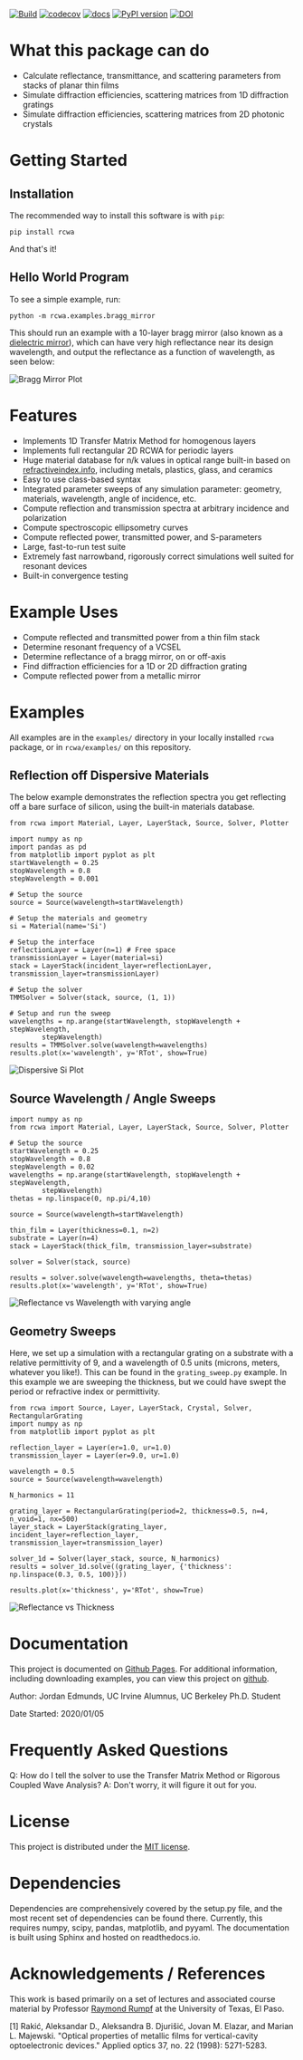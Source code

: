 [![Build](https://github.com/edmundsj/rcwa/actions/workflows/python-package-conda.yml/badge.svg)](https://github.com/edmundsj/rcwa/actions/workflows/python-package-conda.yml) [![codecov](https://codecov.io/gh/edmundsj/rcwa/branch/master/graph/badge.svg?token=UDJ1TUESG3)](https://codecov.io/gh/edmundsj/rcwa) [![docs](https://github.com/edmundsj/rcwa/actions/workflows/build-docs.yml/badge.svg)](https://github.com/edmundsj/rcwa/actions/workflows/build-docs.yml) [![PyPI version](https://badge.fury.io/py/rcwa.svg)](https://badge.fury.io/py/rcwa) [![DOI](https://zenodo.org/badge/236611452.svg)](https://zenodo.org/badge/latestdoi/236611452)

What this package can do
===========================
- Calculate reflectance, transmittance, and scattering parameters from stacks of planar thin films
- Simulate diffraction efficiencies, scattering matrices from 1D diffraction gratings
- Simulate diffraction efficiencies, scattering matrices from 2D photonic crystals


Getting Started
================
Installation
--------------
The recommended way to install this software is with `pip`:

```
pip install rcwa
```

And that's it! 

Hello World Program
----------------------
To see a simple example, run:

```
python -m rcwa.examples.bragg_mirror
```

This should run an example with a 10-layer bragg mirror (also known as a [dielectric mirror](https://en.wikipedia.org/wiki/Dielectric_mirror)), which can have very high reflectance near its design wavelength, and output the reflectance as a function of wavelength, as seen below:

![Bragg Mirror Plot](/images/rcwa_example_plot.png)


Features
==========
- Implements 1D Transfer Matrix Method for homogenous layers
- Implements full rectangular 2D RCWA for periodic layers
- Huge material database for n/k values in optical range built-in based on [refractiveindex.info](https://refractiveindex.info/), including metals, plastics, glass, and ceramics
- Easy to use class-based syntax 
- Integrated parameter sweeps of any simulation parameter: geometry, materials, wavelength, angle of incidence, etc.
- Compute reflection and transmission spectra at arbitrary incidence and polarization
- Compute spectroscopic ellipsometry curves
- Compute reflected power, transmitted power, and S-parameters
- Large, fast-to-run test suite
- Extremely fast narrowband, rigorously correct simulations well suited for resonant devices
- Built-in convergence testing 

Example Uses
==============
- Compute reflected and transmitted power from a thin film stack
- Determine resonant frequency of a VCSEL
- Determine reflectance of a bragg mirror, on or off-axis
- Find diffraction efficiencies for a 1D or 2D diffraction grating
- Compute reflected power from a metallic mirror

Examples
============
All examples are in the `examples/` directory in your locally installed `rcwa` package, or in `rcwa/examples/` on this repository.

Reflection off Dispersive Materials
---------------------------------------

The below example demonstrates the reflection spectra you get reflecting off a bare surface of silicon, using the built-in materials database.

```
from rcwa import Material, Layer, LayerStack, Source, Solver, Plotter

import numpy as np
import pandas as pd
from matplotlib import pyplot as plt
startWavelength = 0.25
stopWavelength = 0.8
stepWavelength = 0.001

# Setup the source
source = Source(wavelength=startWavelength)

# Setup the materials and geometry
si = Material(name='Si')

# Setup the interface
reflectionLayer = Layer(n=1) # Free space
transmissionLayer = Layer(material=si)
stack = LayerStack(incident_layer=reflectionLayer, transmission_layer=transmissionLayer)

# Setup the solver
TMMSolver = Solver(stack, source, (1, 1))

# Setup and run the sweep
wavelengths = np.arange(startWavelength, stopWavelength + stepWavelength,
        stepWavelength)
results = TMMSolver.solve(wavelength=wavelengths)
results.plot(x='wavelength', y='RTot', show=True)
```
![Dispersive Si Plot](/images/si_dispersive.png)

Source Wavelength / Angle Sweeps
----------------------------------
```
import numpy as np
from rcwa import Material, Layer, LayerStack, Source, Solver, Plotter

# Setup the source
startWavelength = 0.25
stopWavelength = 0.8
stepWavelength = 0.02
wavelengths = np.arange(startWavelength, stopWavelength + stepWavelength,
        stepWavelength)
thetas = np.linspace(0, np.pi/4,10)

source = Source(wavelength=startWavelength)

thin_film = Layer(thickness=0.1, n=2)
substrate = Layer(n=4)
stack = LayerStack(thick_film, transmission_layer=substrate)

solver = Solver(stack, source)

results = solver.solve(wavelength=wavelengths, theta=thetas)
results.plot(x='wavelength', y='RTot', show=True)

```
![Reflectance vs Wavelength with varying angle](/images/wavelength_angle_sweep.png)

Geometry Sweeps
-------------------------------------------------------------------------------
Here, we set up a simulation with a rectangular grating on a substrate with a relative permittivity of 9, and a wavelength of 0.5 units (microns, meters, whatever you like!). This can be found in the `grating_sweep.py` example. In this example we are sweeping the thickness, but we could have swept the period or refractive index or permittivity.

```
from rcwa import Source, Layer, LayerStack, Crystal, Solver, RectangularGrating
import numpy as np
from matplotlib import pyplot as plt

reflection_layer = Layer(er=1.0, ur=1.0)
transmission_layer = Layer(er=9.0, ur=1.0)

wavelength = 0.5
source = Source(wavelength=wavelength)

N_harmonics = 11

grating_layer = RectangularGrating(period=2, thickness=0.5, n=4, n_void=1, nx=500)
layer_stack = LayerStack(grating_layer, incident_layer=reflection_layer, transmission_layer=transmission_layer)

solver_1d = Solver(layer_stack, source, N_harmonics)
results = solver_1d.solve((grating_layer, {'thickness': np.linspace(0.3, 0.5, 100)}))

results.plot(x='thickness', y='RTot', show=True)
```
![Reflectance vs Thickness](/images/reflectance_vs_thickness.png)

Documentation
================
This  project is documented on [Github Pages](https://edmundsj.github.io/rcwa/). For additional information, including downloading examples, you can view this project on [github](https://github.com/edmundsj/RCWA). 

Author: Jordan Edmunds, UC Irvine Alumnus, UC Berkeley Ph.D. Student

Date Started: 2020/01/05

Frequently Asked Questions
=============================
Q: How do I tell the solver to use the Transfer Matrix Method or Rigorous Coupled Wave Analysis?
A: Don't worry, it will figure it out for you.

License
=========
This project is distributed under the [MIT license](https://mit-license.org/).

Dependencies
=============
Dependencies are comprehensively covered by the setup.py file, and the most
recent set of dependencies can be found there. Currently, this requires numpy,
scipy, pandas, matplotlib, and pyyaml. The documentation is built using Sphinx
and hosted on readthedocs.io.

Acknowledgements / References
===============================
This work is based primarily on a set of lectures and associated course
material by Professor [Raymond Rumpf](http://emlab.utep.edu/team.htm)  at
the University of Texas, El Paso. 

[1] Rakić, Aleksandar D., Aleksandra B. Djurišić, Jovan M. Elazar, and Marian L. Majewski. "Optical properties of metallic films for vertical-cavity optoelectronic devices." Applied optics 37, no. 22 (1998): 5271-5283.

